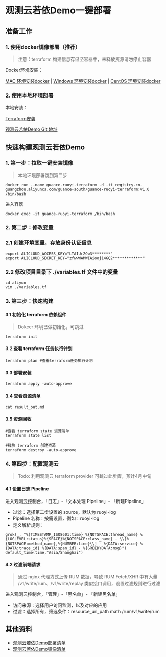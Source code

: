 # 观测云若依Demo一键部署

## 准备工作

### 1. 使用docker镜像部署（推荐）
> 注意：terraform 构建信息存储至容器中，未释放资源请勿停止容器

Docker环境安装：

[MAC 环境安装docker](https://www.runoob.com/docker/macos-docker-install.html) | [Windows 环境安装docker](https://www.runoob.com/docker/windows-docker-install.html) | [CentOS 环境安装docker](https://www.runoob.com/docker/centos-docker-install.html)

### 2. 使用本地环境部署
本地安装：

[Terraform安装](https://www.terraform.io/downloads.html) 

[观测云若依Demo Git 地址](https://github.com/Harlonxl/Guance-Ruoyi-Terraform)


## 快速构建观测云若依Demo
### 1. 第一步：拉取一键安装镜像
> 本地环境部署跳到第二步
```shell
docker run --name guance-ruoyi-terraform -d -it registry.cn-guangzhou.aliyuncs.com/guance-south/guance-ruoyi-terraform:v1.0 /bin/bash
```
进入容器
```shell
docker exec -it guance-ruoyi-terraform /bin/bash
```

### 2. 第二步：修改变量
### 2.1 创建环境变量，存放身份认证信息
```shell
export ALICLOUD_ACCESS_KEY="LTAIUrZCw3********"
export ALICLOUD_SECRET_KEY="zfwwWAMWIAiooj14GQ2*************"
```

### 2.2 修改项目目录下 ./variables.tf 文件中的变量
```shell
cd aliyun
vim ./variables.tf
```

### 3. 第三步：快速构建
#### 3.1 初始化 terraform 依赖组件
> Dokcer 环境已做初始化，可跳过
```shell
terraform init
```

#### 3.2 查看 terraform 任务执行计划
```shell
terraform plan #查看terraform任务执行计划
```

#### 3.3 部署安装
```shell
terraform apply -auto-approve 
```

#### 3.4 查看资源清单
```shell
cat result_out.md 
```

#### 3.5 资源回收

```shell
#查看 terraform state 资源清单
terraform state list 
```

```shell
#释放 terraform 创建资源
terraform destroy -auto-approve 
```

### 4. 第四步：配置观测云
> Todo: 利用观测云 terraform provider 可跳过此步骤，预计4月中旬

#### 4.1 设置日志 Pipeline
进入观测云控制台，「日志」-「文本处理 Pipeline」- 「新建Pipeline」
- 过滤：选择第二步设置的 source，默认为 ruoyi-log
- Pipeline 名称：按需设置，例如：ruoyi-log
- 定义解析规则：
```shell
grok(_, "%{TIMESTAMP_ISO8601:time} %{NOTSPACE:thread_name} %{LOGLEVEL:status}%{SPACE}%{NOTSPACE:class_name} - \\[%{NOTSPACE:method_name},%{NUMBER:line}\\] - %{DATA:service} %{DATA:trace_id} %{DATA:span_id} - %{GREEDYDATA:msg}")
default_time(time,"Asia/Shanghai")
```

#### 4.2 过滤前端请求
> 通过 nginx 代理方式上传 RUM 数据，导致 RUM Fetch/XHR 中有大量 /v1/write/rum、/v1/write/replay 类似接口调用，设置过滤规则进行过滤

进入观测云控制台，「管理」-「黑名单」- 「新建黑名单」
- 访问来源：选择用户访问监测，以及对应的应用
- 过滤：选择所有，筛选条件：resource_url_path math /rum/v1/write/rum

## 其他资料
- [观测云若依Demo部署清单](https://github.com/Harlonxl/Observability/tree/master/ruoyi-terraform-deploy)
- [观测云若依Demo镜像清单](https://github.com/Harlonxl/Observability/tree/master/ruoyi-terraform-image)